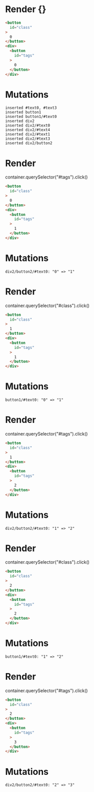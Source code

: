 # Render {}
```html
<button
  id="class"
>
  0
</button>
<div>
  <button
    id="tags"
  >
    0
  </button>
</div>
```

# Mutations
```
inserted #text0, #text3
inserted button1
inserted button1/#text0
inserted div2
inserted div2/#text0
inserted div2/#text4
inserted div2/#text1
inserted div2/#text3
inserted div2/button2
```


# Render 
container.querySelector("#tags").click()

```html
<button
  id="class"
>
  0
</button>
<div>
  <button
    id="tags"
  >
    1
  </button>
</div>
```

# Mutations
```
div2/button2/#text0: "0" => "1"
```


# Render 
container.querySelector("#class").click()

```html
<button
  id="class"
>
  1
</button>
<div>
  <button
    id="tags"
  >
    1
  </button>
</div>
```

# Mutations
```
button1/#text0: "0" => "1"
```


# Render 
container.querySelector("#tags").click()

```html
<button
  id="class"
>
  1
</button>
<div>
  <button
    id="tags"
  >
    2
  </button>
</div>
```

# Mutations
```
div2/button2/#text0: "1" => "2"
```


# Render 
container.querySelector("#class").click()

```html
<button
  id="class"
>
  2
</button>
<div>
  <button
    id="tags"
  >
    2
  </button>
</div>
```

# Mutations
```
button1/#text0: "1" => "2"
```


# Render 
container.querySelector("#tags").click()

```html
<button
  id="class"
>
  2
</button>
<div>
  <button
    id="tags"
  >
    3
  </button>
</div>
```

# Mutations
```
div2/button2/#text0: "2" => "3"
```